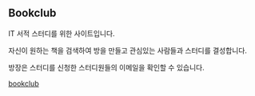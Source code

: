## Bookclub

IT 서적 스터디를 위한 사이트입니다. 

자신이 원하는 책을 검색하여 방을 만들고 관심있는 사람들과 스터디를 결성합니다.

방장은 스터디를 신청한 스터디원들의 이메일을 확인할 수 있습니다.

[bookclub](http://ec2-3-143-246-43.us-east-2.compute.amazonaws.com:8081)
